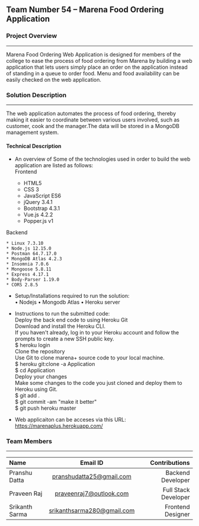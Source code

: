 ## Team Number 54 – Marena Food Ordering Application

### Project Overview
----------------------------------
Marena Food Ordering Web Application is designed for members of the college to ease the process of food ordering from Marena by building a web application that lets users simply place an order on the application instead of standing in a queue to order food. Menu and food availability can be easily checked on the web application. 

### Solution Description
----------------------------------
The web application automates the process of food ordering, thereby making it easier to coordinate between various users involved, such as customer, cook and the manager.The data will be stored in a MongoDB management system.

#### Technical Description

* An overview of Some of the technologies used in order to build the web application are listed as follows: <br>
Frontend <br>


    * HTML5
    * CSS 3
    * JavaScript ES6
    * jQuery 3.4.1
    * Bootstrap 4.3.1
    * Vue.js 4.2.2
    * Popper.js v1

Backend <br>

    * Linux 7.3.10
    * Node.js 12.15.0
    * Postman 64.7.17.0
    * MongoDB Atlas 4.2.3
    * Insomnia 7.0.6
    * Mongoose 5.8.11
    * Express 4.17.1
    * Body-Parser 1.19.0
    * CORS 2.8.5

* Setup/Installations required to run the solution: <br>
     • Nodejs
     • Mongodb Atlas 
     • Heroku server

* Instructions to run the submitted code: <br>
    Deploy the back end code to using Heroku Git<br>
    Download and install the Heroku CLI.<br>
    If you haven't already, log in to your Heroku account and follow the prompts to create a new SSH public key.<br>
    $ heroku login<br>
    Clone the repository<br>
    Use Git to clone marena+ source code to your local machine.<br>
    $ heroku git:clone -a Application<br>
    $ cd Application<br>
    Deploy your changes<br>
    Make some changes to the code you just cloned and deploy them to Heroku using Git.<br>
    $ git add .<br>
    $ git commit -am "make it better"<br>
    $ git push heroku master<br>
 
 * Web applicaiton can be acceses via this URL: https://marenaplus.herokuapp.com/

### Team Members
----------------------------------

| Name      | Email ID     | Contributions    |
| :------------- | :----------: | -----------: |
| Pranshu Datta | pranshudatta25@gmail.com | Backend Developer |
| Praveen Raj | praveenraj7@outlook.com | Full Stack Developer |
| Srikanth Sarma | srikanthsarma280@gmail.com | Frontend Designer |

